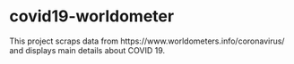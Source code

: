 # covid19-worldometer
<p>This project scraps data from https://www.worldometers.info/coronavirus/ and displays main details about COVID 19.
</p>
